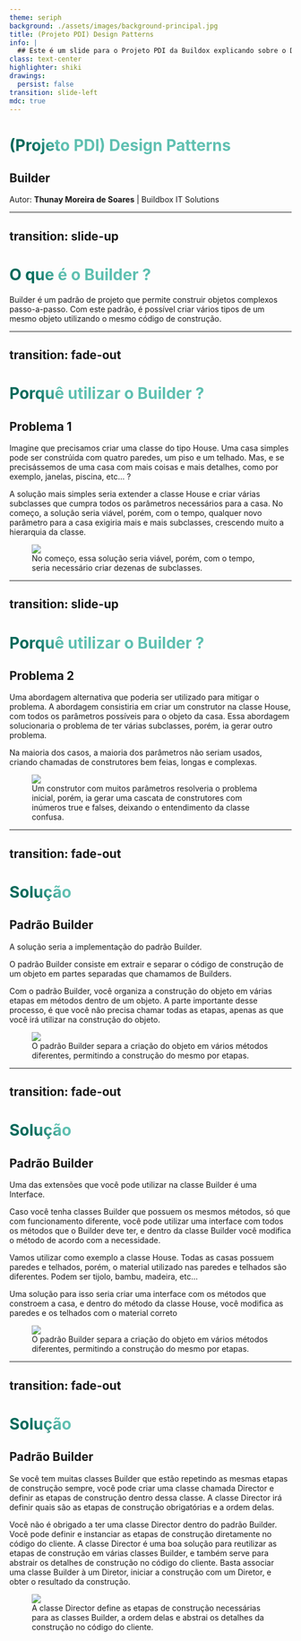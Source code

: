 ```yaml
---
theme: seriph
background: ./assets/images/background-principal.jpg
title: (Projeto PDI) Design Patterns
info: |
  ## Este é um slide para o Projeto PDI da Buildox explicando sobre o Design Pattern chamado Builder.
class: text-center
highlighter: shiki
drawings:
  persist: false
transition: slide-left
mdc: true
---
```


# (Projeto PDI) Design Patterns

<div>
  <h2 class="text-black">Builder</h2>
</div>

<div class="abs-br m-6 flex gap-2 text-black bg-[#9ca3af80] p-2">
  <div>
    Autor: <strong>Thunay Moreira de Soares</strong> | Buildbox IT Solutions
  </div>
</div>

<style>
  h1 {
    color: black !important;
  }

  .slidev-layout {
    background-image: url(./assets/images/background-principal.jpg) !important;
  }
</style>

---
transition: slide-up
---

# O que é o Builder ? 

<div class="flex">
  <div class="w-1/2">
    <p>Builder é um padrão de projeto que permite construir objetos complexos passo-a-passo. Com este padrão, é possível criar vários tipos de um mesmo objeto utilizando o mesmo código de construção.</p>
  </div>
</div>

<style>
h1 {
  background-color: #2B90B6;
  background-image: linear-gradient(45deg, #00695a 10%, #5fc0b1 20%);
  background-size: 100%;
  -webkit-background-clip: text;
  -moz-background-clip: text;
  -webkit-text-fill-color: transparent;
  -moz-text-fill-color: transparent;
}

  .slidev-layout {
    background-image: url(./assets/images/background-secundario.jpg) !important;
    background-size: cover;
    background-repeat: no-repeat;

    display: flex;
    flex-direction: column;
    justify-content: center;
  }
</style>

---
transition: fade-out
---

# Porquê utilizar o Builder ?

<div>
  <h2>Problema 1</h2>
  <div class="flex gap-8">
    <div class="w-1/2 text-sm">
      <p>Imagine que precisamos criar uma classe do tipo House. Uma casa simples pode ser constrúida com quatro paredes, um piso e um telhado. Mas, e se precisássemos de uma casa com mais coisas e mais detalhes, como por exemplo, janelas, piscina, etc... ?</p>
      <p>A solução mais simples seria extender a classe House e criar várias subclasses que cumpra todos os parâmetros necessários para a casa. No começo, a solução seria viável, porém, com o tempo, qualquer novo parâmetro para a casa exigiria mais e mais subclasses, crescendo muito a hierarquia da classe.</p>
    </div>
    <div>
    <figure>
      <img src="https://refactoring.guru/images/patterns/diagrams/builder/problem1.png?id=11e715c5c97811f848c48e0f399bb05e"><figcaption class="text-xs text-gray">No começo, essa solução seria viável, porém, com o tempo, seria necessário criar dezenas de subclasses.</figcaption>
    </figure>
    </div>
  </div>
</div>

<style>
  h1 {
    background-color: #2B90B6;
    background-image: linear-gradient(45deg, #00695a 10%, #5fc0b1 20%);
    background-size: 100%;
    -webkit-background-clip: text;
    -moz-background-clip: text;
    -webkit-text-fill-color: transparent;
    -moz-text-fill-color: transparent;
  }
  .slidev-layout {
    background-image: url(./assets/images/background-secundario.jpg) !important;
  }
</style>
---
transition: slide-up
---

# Porquê utilizar o Builder ?

<div>
  <h2>Problema 2</h2>
  <div class="flex gap-8">
    <div class="w-4/5 text-sm">
      <p>Uma abordagem alternativa que poderia ser utilizado para mitigar o problema. A abordagem consistiria em criar um construtor na classe House, com todos os parâmetros possíveis para o objeto da casa. Essa abordagem solucionaria o problema de ter várias subclasses, porém, ia gerar outro problema.</p>
      <p>Na maioria dos casos, a maioria dos parâmetros não seriam usados, criando chamadas de construtores bem feias, longas e complexas.</p>
    </div>
    <div>
    <figure>
      <img src="https://refactoring.guru/images/patterns/diagrams/builder/problem2.png?id=2e91039b6c7d2d2df6ee519983a3b036"><figcaption class="text-xs text-gray">Um construtor com muitos parâmetros resolveria o problema inicial, porém, ia gerar uma cascata de construtores com inúmeros true e falses, deixando o entendimento da classe confusa.</figcaption>
    </figure>
    </div>
  </div>
</div>

<style>
  h1 {
    background-color: #2B90B6;
    background-image: linear-gradient(45deg, #00695a 10%, #5fc0b1 20%);
    background-size: 100%;
    -webkit-background-clip: text;
    -moz-background-clip: text;
    -webkit-text-fill-color: transparent;
    -moz-text-fill-color: transparent;
  }
  .slidev-layout {
    background-image: url(./assets/images/background-secundario.jpg) !important;
  }
</style>

---
transition: fade-out
---

# Solução

<div>
  <h2>Padrão Builder</h2>
  <div class="flex gap-8">
    <div class="w-4/5 text-sm">
      <p>A solução seria a implementação do padrão Builder.</p>
      <p>O padrão Builder consiste em extrair e separar o código de construção de um objeto em partes separadas que chamamos de Builders.</p>
      <p>Com o padrão Builder, você organiza a construção do objeto em várias etapas em métodos dentro de um objeto. A parte importante desse processo, é que você não precisa chamar todas as etapas, apenas as que você irá utilizar na construção do objeto.</p>
    </div>
    <div>
    <figure>
      <img src="https://refactoring.guru/images/patterns/diagrams/builder/solution1.png?id=8ce82137f8935998de802cae59e00e11"><figcaption class="text-xs text-gray">O padrão Builder separa a criação do objeto em vários métodos diferentes, permitindo a construção do mesmo por etapas.</figcaption>
    </figure>
    </div>
  </div>
</div>

<style>
  h1 {
    background-color: #2B90B6;
    background-image: linear-gradient(45deg, #00695a 10%, #5fc0b1 20%);
    background-size: 100%;
    -webkit-background-clip: text;
    -moz-background-clip: text;
    -webkit-text-fill-color: transparent;
    -moz-text-fill-color: transparent;
  }
  .slidev-layout {
    background-image: url(./assets/images/background-secundario.jpg) !important;
  }
</style>

---
transition: fade-out
---

# Solução

<div>
  <h2>Padrão Builder</h2>
  <div class="flex gap-8">
    <div class="w-4/5 text-sm">
      <p>Uma das extensões que você pode utilizar na classe Builder é uma Interface.</p><p>Caso você tenha classes Builder que possuem os mesmos métodos, só que com funcionamento diferente, você pode utilizar uma interface com todos os métodos que o Builder deve ter, e dentro da classe Builder você modifica o método de acordo com a necessidade.</p><p>Vamos utilizar como exemplo a classe House. Todas as casas possuem paredes e telhados, porém, o material utilizado nas paredes e telhados são diferentes. Podem ser tijolo, bambu, madeira, etc...</p><p>Uma solução para isso seria criar uma interface com os métodos que constroem a casa, e dentro do método da classe House, você modifica as paredes e os telhados com o material correto</p>
    </div>
    <div>
    <figure><img src="https://refactoring.guru/images/patterns/content/builder/builder-comic-1-en.png?id=605a699e1cb1241162db0530c7c1af4c"><figcaption class="text-xs text-gray">O padrão Builder separa a criação do objeto em vários métodos diferentes, permitindo a construção do mesmo por etapas.</figcaption></figure>
    </div>
  </div>
</div>

<style>
  h1 {
    background-color: #2B90B6;
    background-image: linear-gradient(45deg, #00695a 10%, #5fc0b1 20%);
    background-size: 100%;
    -webkit-background-clip: text;
    -moz-background-clip: text;
    -webkit-text-fill-color: transparent;
    -moz-text-fill-color: transparent;
  }
  .slidev-layout {
    background-image: url(./assets/images/background-secundario.jpg) !important;
  }
</style>

---
transition: fade-out
---

# Solução

<div>
  <h2>Padrão Builder</h2>
  <div class="flex gap-8">
    <div class="w-4/5 text-sm">
      <p>Se você tem muitas classes Builder que estão repetindo as mesmas etapas de construção sempre, você pode criar uma classe chamada Director e definir as etapas de construção dentro dessa classe. A classe Director irá definir quais são as etapas de construção obrigatórias e a ordem delas.</p>
      <p>Você não é obrigado a ter uma classe Director dentro do padrão Builder. Você pode definir e instanciar as etapas de construção diretamente no código do cliente. A classe Director é uma boa solução para reutilizar as etapas de construção em várias classes Builder, e também serve para abstrair os detalhes de construção no código do cliente. Basta associar uma classe Builder à um Diretor, iniciar a construção com um Diretor, e obter o resultado da construção.</p>
    </div>
    <div>
    <figure><img src="https://refactoring.guru/images/patterns/content/builder/builder-comic-2-en.png?id=e19ff53e1494c06178476e2b8c068ec8"><figcaption class="text-xs text-gray">A classe Director define as etapas de construção necessárias para as classes Builder, a ordem delas e abstrai os detalhes da construção no código do cliente.</figcaption></figure>
    </div>
  </div>
</div>

<style>
  h1 {
    background-color: #2B90B6;
    background-image: linear-gradient(45deg, #00695a 10%, #5fc0b1 20%);
    background-size: 100%;
    -webkit-background-clip: text;
    -moz-background-clip: text;
    -webkit-text-fill-color: transparent;
    -moz-text-fill-color: transparent;
  }
  .slidev-layout {
    background-image: url(./assets/images/background-secundario.jpg) !important;
  }
</style>